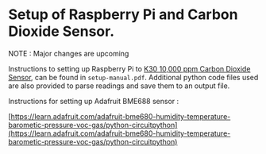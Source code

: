 # Setup of Raspberry Pi and Carbon Dioxide Sensor. 

NOTE : Major changes are upcoming

Instructions to setting up Raspberry Pi to [K30 10,000 ppm Carbon Dioxide Sensor](https://www.co2meter.com/products/k-30-co2-sensor-module), can be found in `setup-manual.pdf`. Additional python code files used are also provided to parse readings and save them to an output file. 

Instructions for setting up Adafruit BME688 sensor :

[https://learn.adafruit.com/adafruit-bme680-humidity-temperature-barometic-pressure-voc-gas/python-circuitpython](https://learn.adafruit.com/adafruit-bme680-humidity-temperature-barometic-pressure-voc-gas/python-circuitpython)
